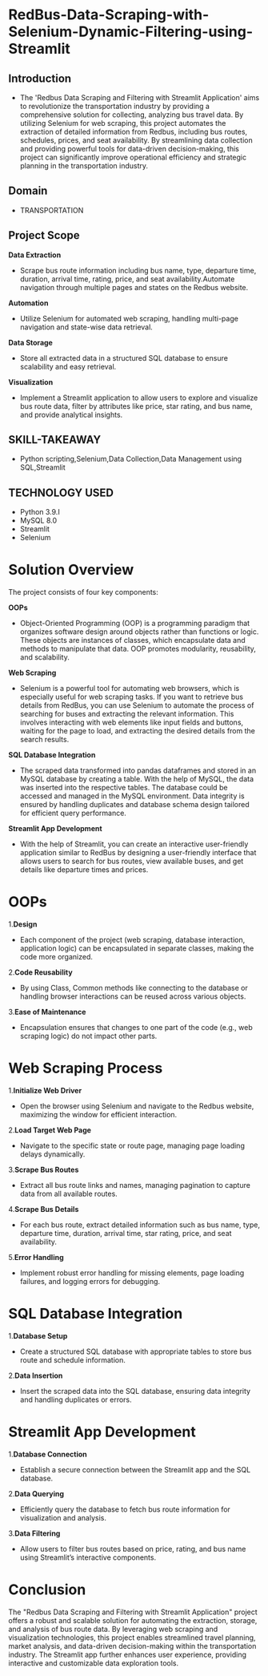 # RedBus-Data-Scraping-with-Selenium-Dynamic-Filtering-using-Streamlit
## Introduction
  * The 'Redbus Data Scraping and Filtering with Streamlit Application' aims to revolutionize the transportation industry by providing a comprehensive solution for collecting, analyzing bus travel data. By utilizing Selenium for web scraping, this project automates the extraction of detailed information from Redbus, including bus routes, schedules, prices, and seat availability. By streamlining data collection and providing powerful tools for data-driven decision-making, this project can significantly improve operational efficiency and strategic planning in the transportation industry.

## Domain 
  * TRANSPORTATION

## Project Scope

**Data Extraction**
  * Scrape bus route information including bus name, type, departure time, duration, arrival time, rating, price, and seat availability.Automate navigation through multiple pages and states on the Redbus website.

**Automation**

  * Utilize Selenium for automated web scraping, handling multi-page navigation and state-wise data retrieval.

**Data Storage**

  * Store all extracted data in a structured SQL database to ensure scalability and easy retrieval.

**Visualization**

  * Implement a Streamlit application to allow users to explore and visualize bus route data, filter by attributes like price, star rating, and bus name, and provide analytical insights.

## SKILL-TAKEAWAY
* Python scripting,Selenium,Data Collection,Data Management using SQL,Streamlit
  
## TECHNOLOGY USED
* Python 3.9.I
* MySQL 8.0
* Streamlit
* Selenium

# Solution Overview
The project consists of four key components:

**OOPs**
  * Object-Oriented Programming (OOP) is a programming paradigm that organizes software design around objects rather than functions or logic. These objects are instances of classes, which encapsulate data and methods to manipulate that data. OOP promotes modularity, reusability, and scalability.

**Web Scraping**
  * Selenium is a powerful tool for automating web browsers, which is especially useful for web scraping tasks. If you want to retrieve bus details from RedBus, you can use Selenium to automate the process of searching for buses and extracting the relevant information. This involves interacting with web elements like input fields and buttons, waiting for the page to load, and extracting the desired details from the search results.

**SQL Database Integration**
  * The scraped data transformed into pandas dataframes and stored in an MySQL database by creating a table. With the help of MySQL, the data was inserted into the respective tables. The database could be accessed and managed in the MySQL environment. Data integrity is ensured by handling duplicates and database schema design tailored for efficient query performance.

**Streamlit App Development**
  * With the help of Streamlit, you can create an interactive user-friendly application similar to RedBus by designing a user-friendly interface that allows users to search for bus routes, view available buses, and get details like departure times and prices.

# OOPs

1.**Design**
  * Each component of the project (web scraping, database interaction, application logic) can be encapsulated in separate classes, making the code more organized.

2.**Code Reusability**
  * By using Class, Common methods like connecting to the database or handling browser interactions can be reused across various objects.

3.**Ease of Maintenance**
  * Encapsulation ensures that changes to one part of the code (e.g., web scraping logic) do not impact other parts.

# Web Scraping Process

1.**Initialize Web Driver**
  * Open the browser using Selenium and navigate to the Redbus website, maximizing the window for efficient interaction.

2.**Load Target Web Page**
  * Navigate to the specific state or route page, managing page loading delays dynamically.

3.**Scrape Bus Routes**
  * Extract all bus route links and names, managing pagination to capture data from all available routes.

4.**Scrape Bus Details**
  * For each bus route, extract detailed information such as bus name, type, departure time, duration, arrival time, star rating, price, and seat availability.

5.**Error Handling**
  * Implement robust error handling for missing elements, page loading failures, and logging errors for debugging.

# SQL Database Integration

1.**Database Setup**
  * Create a structured SQL database with appropriate tables to store bus route and schedule information.

2.**Data Insertion**
  * Insert the scraped data into the SQL database, ensuring data integrity and handling duplicates or errors.

# Streamlit App Development

1.**Database Connection**
  * Establish a secure connection between the Streamlit app and the SQL database.

2.**Data Querying**
  * Efficiently query the database to fetch bus route information for visualization and analysis.

3.**Data Filtering**
  * Allow users to filter bus routes based on price, rating, and bus name using Streamlit’s interactive components.

# Conclusion
The "Redbus Data Scraping and Filtering with Streamlit Application" project offers a robust and scalable solution for automating the extraction, storage, and analysis of bus route data. By leveraging web scraping and visualization technologies, this project enables streamlined travel planning, market analysis, and data-driven decision-making within the transportation industry. The Streamlit app further enhances user experience, providing interactive and customizable data exploration tools.

